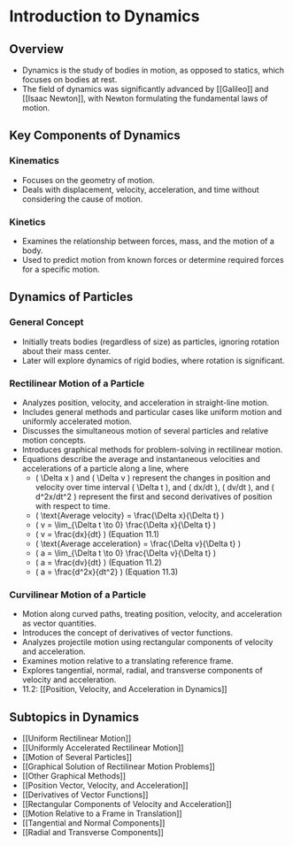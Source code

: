 # Introduction to Dynamics

## Overview

- Dynamics is the study of bodies in motion, as opposed to statics, which focuses on bodies at rest.
- The field of dynamics was significantly advanced by [[Galileo]] and [[Isaac Newton]], with Newton formulating the fundamental laws of motion.

## Key Components of Dynamics

### Kinematics

- Focuses on the geometry of motion.
- Deals with displacement, velocity, acceleration, and time without considering the cause of motion.

### Kinetics

- Examines the relationship between forces, mass, and the motion of a body.
- Used to predict motion from known forces or determine required forces for a specific motion.

## Dynamics of Particles

### General Concept

- Initially treats bodies (regardless of size) as particles, ignoring rotation about their mass center.
- Later will explore dynamics of rigid bodies, where rotation is significant.

### Rectilinear Motion of a Particle

- Analyzes position, velocity, and acceleration in straight-line motion.
- Includes general methods and particular cases like uniform motion and uniformly accelerated motion.
- Discusses the simultaneous motion of several particles and relative motion concepts.
- Introduces graphical methods for problem-solving in rectilinear motion.
- Equations describe the average and instantaneous velocities and accelerations of a particle along a line, where
  - \( \Delta x \) and \( \Delta v \) represent the changes in position and velocity over time interval \( \Delta t \), and \( dx/dt \), \( dv/dt \), and \( d^2x/dt^2 \) represent the first and second derivatives of position with respect to time.
  - \( \text{Average velocity} = \frac{\Delta x}{\Delta t} \)
  - \( v = \lim\_{\Delta t \to 0} \frac{\Delta x}{\Delta t} \)
  - \( v = \frac{dx}{dt} \) (Equation 11.1)
  - \( \text{Average acceleration} = \frac{\Delta v}{\Delta t} \)
  - \( a = \lim\_{\Delta t \to 0} \frac{\Delta v}{\Delta t} \)
  - \( a = \frac{dv}{dt} \) (Equation 11.2)
  - \( a = \frac{d^2x}{dt^2} \) (Equation 11.3)

### Curvilinear Motion of a Particle

- Motion along curved paths, treating position, velocity, and acceleration as vector quantities.
- Introduces the concept of derivatives of vector functions.
- Analyzes projectile motion using rectangular components of velocity and acceleration.
- Examines motion relative to a translating reference frame.
- Explores tangential, normal, radial, and transverse components of velocity and acceleration.
- 11.2: [[Position, Velocity, and Acceleration in Dynamics]]

## Subtopics in Dynamics

- [[Uniform Rectilinear Motion]]
- [[Uniformly Accelerated Rectilinear Motion]]
- [[Motion of Several Particles]]
- [[Graphical Solution of Rectilinear Motion Problems]]
- [[Other Graphical Methods]]
- [[Position Vector, Velocity, and Acceleration]]
- [[Derivatives of Vector Functions]]
- [[Rectangular Components of Velocity and Acceleration]]
- [[Motion Relative to a Frame in Translation]]
- [[Tangential and Normal Components]]
- [[Radial and Transverse Components]]

